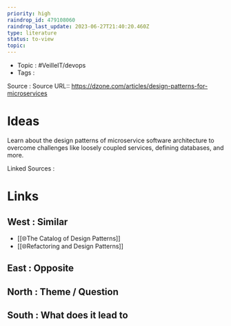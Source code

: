 ```yaml
---
priority: high
raindrop_id: 479108060
raindrop_last_update: 2023-06-27T21:40:20.460Z
type: literature
status: to-view
topic:
---
```

- Topic : #VeilleIT/devops
- Tags : 


Source : Source URL:: https://dzone.com/articles/design-patterns-for-microservices

# Ideas

Learn about the design patterns of microservice software architecture to overcome challenges like loosely coupled services, defining databases, and more.


Linked Sources :

# Links

## West : Similar

- [[🌐The Catalog of Design Patterns]]
- [[🌐Refactoring and Design Patterns]]
## East : Opposite

## North : Theme / Question

## South : What does it lead to

